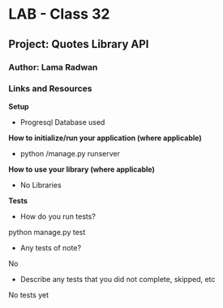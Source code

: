 # LAB - Class 32
## Project: Quotes Library API
### Author: Lama Radwan


### Links and Resources
**Setup**

- Progresql Database used

**How to initialize/run your application (where applicable)**

- python /manage.py runserver


**How to use your library (where applicable)**
- No Libraries

**Tests**
- How do you run tests? 

python manage.py test

- Any tests of note? 

No
- Describe any tests that you did not complete, skipped, etc

No tests yet
